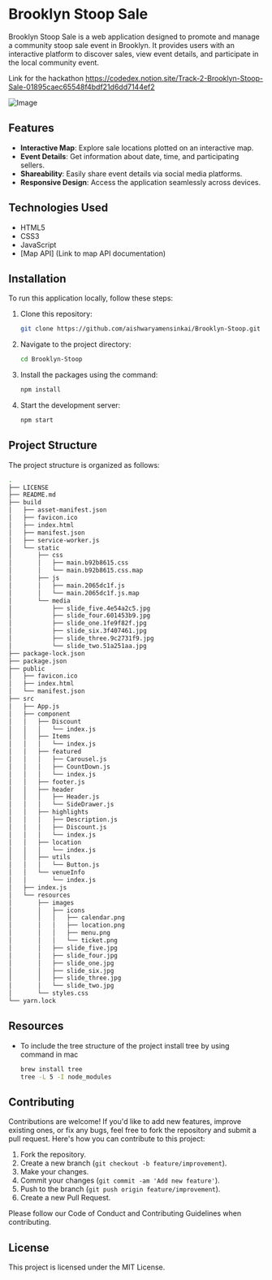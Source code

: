 # Brooklyn Stoop Sale

Brooklyn Stoop Sale is a web application designed to promote and manage a community stoop sale event in Brooklyn. It provides users with an interactive platform to discover sales, view event details, and participate in the local community event.

Link for the hackathon
https://codedex.notion.site/Track-2-Brooklyn-Stoop-Sale-01895caec65548f4bdf21d6dd7144ef2

![Image](./Screenshot.png)

## Features

- **Interactive Map**: Explore sale locations plotted on an interactive map.
- **Event Details**: Get information about date, time, and participating sellers.
- **Shareability**: Easily share event details via social media platforms.
- **Responsive Design**: Access the application seamlessly across devices.

## Technologies Used

- HTML5
- CSS3
- JavaScript
- [Map API] (Link to map API documentation)

## Installation

To run this application locally, follow these steps:

1. Clone this repository:

   ```bash
   git clone https://github.com/aishwaryamensinkai/Brooklyn-Stoop.git
    ```

2. Navigate to the project directory:

   ```bash
   cd Brooklyn-Stoop
   ```

3. Install the packages using the command:

   ```bash
   npm install
   ```

4. Start the development server:

   ```bash
   npm start
   ```

## Project Structure

The project structure is organized as follows:

```bash
.
├── LICENSE
├── README.md
├── build
│   ├── asset-manifest.json
│   ├── favicon.ico
│   ├── index.html
│   ├── manifest.json
│   ├── service-worker.js
│   └── static
│       ├── css
│       │   ├── main.b92b8615.css
│       │   └── main.b92b8615.css.map
│       ├── js
│       │   ├── main.2065dc1f.js
│       │   └── main.2065dc1f.js.map
│       └── media
│           ├── slide_five.4e54a2c5.jpg
│           ├── slide_four.601453b9.jpg
│           ├── slide_one.1fe9f82f.jpg
│           ├── slide_six.3f407461.jpg
│           ├── slide_three.9c2731f9.jpg
│           └── slide_two.51a251aa.jpg
├── package-lock.json
├── package.json
├── public
│   ├── favicon.ico
│   ├── index.html
│   └── manifest.json
├── src
│   ├── App.js
│   ├── component
│   │   ├── Discount
│   │   │   └── index.js
│   │   ├── Items
│   │   │   └── index.js
│   │   ├── featured
│   │   │   ├── Carousel.js
│   │   │   ├── CountDown.js
│   │   │   └── index.js
│   │   ├── footer.js
│   │   ├── header
│   │   │   ├── Header.js
│   │   │   └── SideDrawer.js
│   │   ├── highlights
│   │   │   ├── Description.js
│   │   │   ├── Discount.js
│   │   │   └── index.js
│   │   ├── location
│   │   │   └── index.js
│   │   ├── utils
│   │   │   └── Button.js
│   │   └── venueInfo
│   │       └── index.js
│   ├── index.js
│   └── resources
│       ├── images
│       │   ├── icons
│       │   │   ├── calendar.png
│       │   │   ├── location.png
│       │   │   ├── menu.png
│       │   │   └── ticket.png
│       │   ├── slide_five.jpg
│       │   ├── slide_four.jpg
│       │   ├── slide_one.jpg
│       │   ├── slide_six.jpg
│       │   ├── slide_three.jpg
│       │   └── slide_two.jpg
│       └── styles.css
└── yarn.lock
```

## Resources

- To include the tree structure of the project install tree by using command in mac
  ```bash
  brew install tree
  tree -L 5 -I node_modules
  ```

## Contributing

Contributions are welcome! If you'd like to add new features, improve existing ones, or fix any bugs, feel free to fork the repository and submit a pull request.
Here's how you can contribute to this project:

1. Fork the repository.
2. Create a new branch (`git checkout -b feature/improvement`).
3. Make your changes.
4. Commit your changes (`git commit -am 'Add new feature'`).
5. Push to the branch (`git push origin feature/improvement`).
6. Create a new Pull Request.

Please follow our Code of Conduct and Contributing Guidelines when contributing.

## License

This project is licensed under the MIT License.
